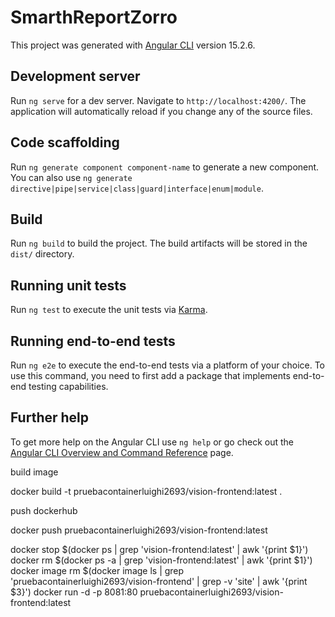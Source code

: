 # SmarthReportZorro

This project was generated with [Angular CLI](https://github.com/angular/angular-cli) version 15.2.6.

## Development server

Run `ng serve` for a dev server. Navigate to `http://localhost:4200/`. The application will automatically reload if you change any of the source files.

## Code scaffolding

Run `ng generate component component-name` to generate a new component. You can also use `ng generate directive|pipe|service|class|guard|interface|enum|module`.

## Build

Run `ng build` to build the project. The build artifacts will be stored in the `dist/` directory.

## Running unit tests

Run `ng test` to execute the unit tests via [Karma](https://karma-runner.github.io).

## Running end-to-end tests

Run `ng e2e` to execute the end-to-end tests via a platform of your choice. To use this command, you need to first add a package that implements end-to-end testing capabilities.

## Further help

To get more help on the Angular CLI use `ng help` or go check out the [Angular CLI Overview and Command Reference](https://angular.io/cli) page.





build image

docker build -t pruebacontainerluighi2693/vision-frontend:latest .

push dockerhub

docker push pruebacontainerluighi2693/vision-frontend:latest


docker stop $(docker ps | grep 'vision-frontend:latest' | awk '{print $1}')
docker rm $(docker ps -a | grep 'vision-frontend:latest' | awk '{print $1}')
docker image rm $(docker image ls | grep 'pruebacontainerluighi2693/vision-frontend' | grep -v 'site' | awk '{print $3}')
docker run -d -p 8081:80 pruebacontainerluighi2693/vision-frontend:latest
